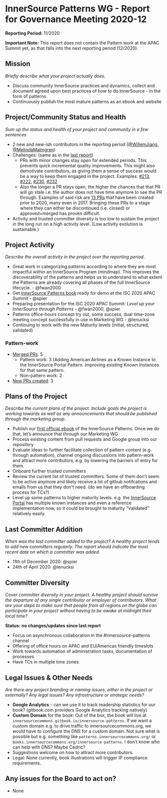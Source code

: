 # InnerSource Patterns WG - Report for Governance Meeting 2020-12

**Reporting Period:** 11/2020

**Important Note:** This report does not contain the Pattern work at the APAC Summit yet, as that falls into the next reporting period (12/2020).

## Mission

*Briefly describe what your project actually does.*

- Discuss community InnerSource practices and dynamics, collect and document agreed upon best practices of how to do InnerSource - in the form of patterns
- Continuously publish the most mature patterns as an ebook and website

## Project/Community Status and Health

*Sum up the status and health of your project and community in a few sentences*

- 2 new and new-ish contributors in the reporting period ([@WillemJiang](https://github.com/WillemJiang), [@MelindaMalmgren](https://github.com/MelindaMalmgren))
- Challenges: (same as in the [last report](https://github.com/InnerSourceCommons/InnerSourcePatterns/blob/master/meta/boardreports/2020-11.md#projectcommunity-status-and-health))
  - PRs with minor changes stay open for extended periods. This prevents quick incremental quality improvements. This might also demotivate contributors, as giving them a sense of success would be a way to keep them engaged in the project. Examples: [#213](https://github.com/InnerSourceCommons/InnerSourcePatterns/pull/213), [#222](https://github.com/InnerSourceCommons/InnerSourcePatterns/pull/222), [#230](https://github.com/InnerSourceCommons/InnerSourcePatterns/pull/230), [#232](https://github.com/InnerSourceCommons/InnerSourcePatterns/pull/232)
  - Also the longer a PR stays open, the higher the chances that that PR will go stale i.e. the author does not have time anymore to see the PR through. Examples of said risk are [13 PRs](https://github.com/InnerSourceCommons/InnerSourcePatterns/pulls?q=is%3Apr+is%3Aopen+created%3A%3C2020) that have been created prior to 2020, many even in 2017. Bringing these PRs to a stage where they can either be discontinued (i.e. closed) or approved+merged has proven difficult.
- Activity and trusted committer diversity is too low to sustain the project in the long run on a high activity level. (Low activity evolution is sustainable.)

## Project Activity

*Describe the overall activity in the project over the reporting period.*

- Great work in categorizing patterns according to where they are most impactful within an InnerSource Program (mindmap). This improves the discoverability of the patterns and helps us to understand to what extent the Patterns are already covering all phases of the full InnerSource lifecycle. - @fwan2000
- Get [InnerSource Patterns book](https://innersourcecommons.gitbook.io/innersource-patterns/v/book/) ready for demo at the ISC 2020 APAC Summit - @spier
- Preparing presentation for the ISC 2020 APAC Summit: *Level up your InnerSource through Patterns* - @fwan2000, @spier
- Patterns office-hours concept try out, some success, dual time-zone meeting concept successfully in use in Marketing WG - @lenucksi
- Continuing to work with the new Maturity levels (initial, structured, validated)

### Pattern-work

* [Merged PRs](https://github.com/InnerSourceCommons/InnerSourcePatterns/pulls?q=is%3Apr+closed%3A2020-11-01..2020-11-30+is%3Amerged+): 5
  * Pattern work: 3 (Adding American Airlines as a Known Instance to the InnerSource Portal Pattern. Improving existing Known Instances for that same pattern.
  * Non-pattern work: 2
* [New PRs created](https://github.com/InnerSourceCommons/InnerSourcePatterns/pulls?q=is%3Apr+created%3A2020-11-01..2020-11-30): 3

## Plans of the Project

*Describe the current plans of the project. Include goals the project is working towards as well as any announcements that should be published through the marketing group.*

- Publish our [first official ebook](https://innersourcecommons.gitbook.io/innersource-patterns/v/book/) of the InnerSource Patterns. Once we do that, let’s announce that through our Marketing WG.
- Process existing content from pull requests and Google group into our repository
- Evaluate ideas to further facilitate collection of pattern content (e.g. through automation), channel ongoing discussions into pattern-work and attract more contributors, e.g. by lowering the barriers of entry for them.
- Onboard further trusted committers
- Review the current list of trusted committers. Some of them don’t seem to be active anymore and likely receive a lot of github notifcations and emails from us that they don't need. (do we have an offboarding process for TCs?)
- Level up some patterns to higher maturity levels. e.g. the [InnerSource Portal](https://github.com/InnerSourceCommons/InnerSourcePatterns/blob/master/patterns/2-structured/innersource-portal.md) has multiple known instances and even a reference implementation now, so it could be brought to maturity "Validated" relatively easily.

## Last Committer Addition

*When was the last committer added to the project? A healthy project tends to add new committers regularly. The report should indicate the most recent date on which a committer was added.*

- 11th of December 2020: @spier
- 24th of April 2020: @lenucksi

## Committer Diversity

*Cover committer diversity in your project. A healthy project should survive the departure of any single contributor or employer of contributors. What are your steps to make sure that people from all regions on the globe can participate in your project without having to be awake at midnight their local time?*

**Status: no changes/updates since last report**

- Focus on asynchronous collaboration in the #innersource-patterns channel
- Offering of office hours on APAC and EU/Americas friendly timeslots
- Work towards automation of administration tasks, documentation of processes
- Have TCs in multiple time zones

## Legal Issues & Other Needs

*Are there any project branding or naming issues, either in the project or externally? Any legal issues? Any infrastructure or strategic needs?*

- **Google Analytics** - can we use it to track readership statistics for our book? (gitbook.com providers Google Analytics tracking natively)
- **Custom Domain** for the book: Out of the box, the book will live at `innersourcecommons.gitbook.io/innersource-patterns`. If we want a custom domain e.g. to drive traffic to innersourcecommons.org, we would have to configure the DNS for a custom domain. Not sure what is possible but e.g. something like `patterns.innersourcecommons.org/` or `books.innersourcecommons.org/innersource-patterns`. I don't know who can help with DNS? Maybe Cedric?
- Suggestions welcome on how to attract more contributors.
- Legal: None currently, book illustrations will trigger IP compliance requirements.

## Any issues for the Board to act on?

- None
